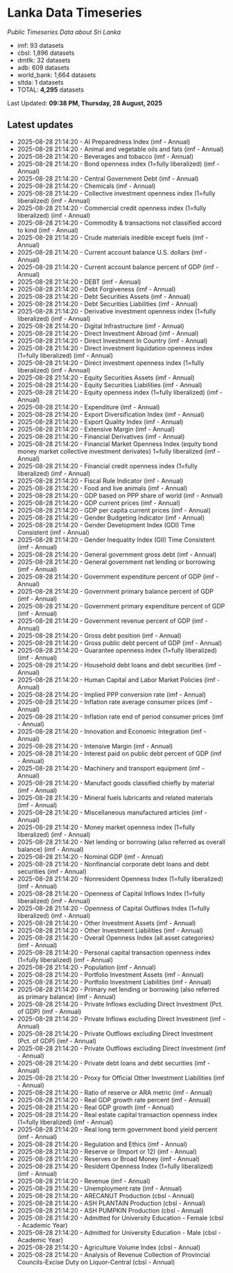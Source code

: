 # Lanka Data Timeseries
*Public Timeseries Data about Sri Lanka*

* imf: 93 datasets
* cbsl: 1,896 datasets
* dmtlk: 32 datasets
* adb: 609 datasets
* world_bank: 1,664 datasets
* sltda: 1 datasets
* TOTAL: **4,295** datasets

Last Updated: **09:38 PM, Thursday, 28 August, 2025**

## Latest updates

* 2025-08-28 21:14:20 - AI Preparedness Index (imf - Annual)
* 2025-08-28 21:14:20 - Animal and vegetable oils and fats (imf - Annual)
* 2025-08-28 21:14:20 - Beverages and tobacco (imf - Annual)
* 2025-08-28 21:14:20 - Bond openness index (1=fully liberalized) (imf - Annual)
* 2025-08-28 21:14:20 - Central Government Debt (imf - Annual)
* 2025-08-28 21:14:20 - Chemicals (imf - Annual)
* 2025-08-28 21:14:20 - Collective investment openness index (1=fully liberalized) (imf - Annual)
* 2025-08-28 21:14:20 - Commercial credit openness index (1=fully liberalized) (imf - Annual)
* 2025-08-28 21:14:20 - Commodity & transactions not classified accord to kind (imf - Annual)
* 2025-08-28 21:14:20 - Crude materials inedible except fuels (imf - Annual)
* 2025-08-28 21:14:20 - Current account balance U.S. dollars (imf - Annual)
* 2025-08-28 21:14:20 - Current account balance percent of GDP (imf - Annual)
* 2025-08-28 21:14:20 - DEBT (imf - Annual)
* 2025-08-28 21:14:20 - Debt Forgiveness (imf - Annual)
* 2025-08-28 21:14:20 - Debt Securities Assets (imf - Annual)
* 2025-08-28 21:14:20 - Debt Securities Liabilities (imf - Annual)
* 2025-08-28 21:14:20 - Derivative investment openness index (1=fully liberalized) (imf - Annual)
* 2025-08-28 21:14:20 - Digital Infrastructure (imf - Annual)
* 2025-08-28 21:14:20 - Direct Investment Abroad (imf - Annual)
* 2025-08-28 21:14:20 - Direct Investment In Country (imf - Annual)
* 2025-08-28 21:14:20 - Direct investment liquidation openness index (1=fully liberalized) (imf - Annual)
* 2025-08-28 21:14:20 - Direct investment openness index (1=fully liberalized) (imf - Annual)
* 2025-08-28 21:14:20 - Equity Securities Assets (imf - Annual)
* 2025-08-28 21:14:20 - Equity Securities Liabilities (imf - Annual)
* 2025-08-28 21:14:20 - Equity openness index (1=fully liberalized) (imf - Annual)
* 2025-08-28 21:14:20 - Expenditure (imf - Annual)
* 2025-08-28 21:14:20 - Export Diversification Index (imf - Annual)
* 2025-08-28 21:14:20 - Export Quality Index (imf - Annual)
* 2025-08-28 21:14:20 - Extensive Margin (imf - Annual)
* 2025-08-28 21:14:20 - Financial Derivatives (imf - Annual)
* 2025-08-28 21:14:20 - Financial Market Openness Index (equity bond money market collective investment derivates) 1=fully liberalized (imf - Annual)
* 2025-08-28 21:14:20 - Financial credit openness index (1=fully liberalized) (imf - Annual)
* 2025-08-28 21:14:20 - Fiscal Rule Indicator (imf - Annual)
* 2025-08-28 21:14:20 - Food and live animals (imf - Annual)
* 2025-08-28 21:14:20 - GDP based on PPP share of world (imf - Annual)
* 2025-08-28 21:14:20 - GDP current prices (imf - Annual)
* 2025-08-28 21:14:20 - GDP per capita current prices (imf - Annual)
* 2025-08-28 21:14:20 - Gender Budgeting Indicator (imf - Annual)
* 2025-08-28 21:14:20 - Gender Development Index (GDI) Time Consistent (imf - Annual)
* 2025-08-28 21:14:20 - Gender Inequality Index (GII) Time Consistent (imf - Annual)
* 2025-08-28 21:14:20 - General government gross debt (imf - Annual)
* 2025-08-28 21:14:20 - General government net lending or borrowing (imf - Annual)
* 2025-08-28 21:14:20 - Government expenditure percent of GDP (imf - Annual)
* 2025-08-28 21:14:20 - Government primary balance percent of GDP (imf - Annual)
* 2025-08-28 21:14:20 - Government primary expenditure percent of GDP (imf - Annual)
* 2025-08-28 21:14:20 - Government revenue percent of GDP (imf - Annual)
* 2025-08-28 21:14:20 - Gross debt position (imf - Annual)
* 2025-08-28 21:14:20 - Gross public debt percent of GDP (imf - Annual)
* 2025-08-28 21:14:20 - Guarantee openness index (1=fully liberalized) (imf - Annual)
* 2025-08-28 21:14:20 - Household debt loans and debt securities (imf - Annual)
* 2025-08-28 21:14:20 - Human Capital and Labor Market Policies (imf - Annual)
* 2025-08-28 21:14:20 - Implied PPP conversion rate (imf - Annual)
* 2025-08-28 21:14:20 - Inflation rate average consumer prices (imf - Annual)
* 2025-08-28 21:14:20 - Inflation rate end of period consumer prices (imf - Annual)
* 2025-08-28 21:14:20 - Innovation and Economic Integration (imf - Annual)
* 2025-08-28 21:14:20 - Intensive Margin (imf - Annual)
* 2025-08-28 21:14:20 - Interest paid on public debt percent of GDP (imf - Annual)
* 2025-08-28 21:14:20 - Machinery and transport equipment (imf - Annual)
* 2025-08-28 21:14:20 - Manufact goods classified chiefly by material (imf - Annual)
* 2025-08-28 21:14:20 - Mineral fuels lubricants and related materials (imf - Annual)
* 2025-08-28 21:14:20 - Miscellaneous manufactured articles (imf - Annual)
* 2025-08-28 21:14:20 - Money market openness index (1=fully liberalized) (imf - Annual)
* 2025-08-28 21:14:20 - Net lending or borrowing (also referred as overall balance) (imf - Annual)
* 2025-08-28 21:14:20 - Nominal GDP (imf - Annual)
* 2025-08-28 21:14:20 - Nonfinancial corporate debt loans and debt securities (imf - Annual)
* 2025-08-28 21:14:20 - Nonresident Openness Index (1=fully liberalized) (imf - Annual)
* 2025-08-28 21:14:20 - Openness of Capital Inflows Index (1=fully liberalized) (imf - Annual)
* 2025-08-28 21:14:20 - Openness of Capital Outflows Index (1=fully liberalized) (imf - Annual)
* 2025-08-28 21:14:20 - Other Investment Assets (imf - Annual)
* 2025-08-28 21:14:20 - Other Investment Liabilities (imf - Annual)
* 2025-08-28 21:14:20 - Overall Openness Index (all asset categories) (imf - Annual)
* 2025-08-28 21:14:20 - Personal capital transaction openness index (1=fully liberalized) (imf - Annual)
* 2025-08-28 21:14:20 - Population (imf - Annual)
* 2025-08-28 21:14:20 - Portfolio Investment Assets (imf - Annual)
* 2025-08-28 21:14:20 - Portfolio Investment Liabilities (imf - Annual)
* 2025-08-28 21:14:20 - Primary net lending or borrowing (also referred as primary balance) (imf - Annual)
* 2025-08-28 21:14:20 - Private Inflows excluding Direct Investment (Pct. of GDP) (imf - Annual)
* 2025-08-28 21:14:20 - Private Inflows excluding Direct Investment (imf - Annual)
* 2025-08-28 21:14:20 - Private Outflows excluding Direct Investment (Pct. of GDP) (imf - Annual)
* 2025-08-28 21:14:20 - Private Outflows excluding Direct Investment (imf - Annual)
* 2025-08-28 21:14:20 - Private debt loans and debt securities (imf - Annual)
* 2025-08-28 21:14:20 - Proxy for Official Other Investment Liabilities (imf - Annual)
* 2025-08-28 21:14:20 - Ratio of reserve or ARA metric (imf - Annual)
* 2025-08-28 21:14:20 - Real GDP growth rate percent (imf - Annual)
* 2025-08-28 21:14:20 - Real GDP growth (imf - Annual)
* 2025-08-28 21:14:20 - Real estate capital transaction openness index (1=fully liberalized) (imf - Annual)
* 2025-08-28 21:14:20 - Real long term government bond yield percent (imf - Annual)
* 2025-08-28 21:14:20 - Regulation and Ethics (imf - Annual)
* 2025-08-28 21:14:20 - Reserve or (Import or 12) (imf - Annual)
* 2025-08-28 21:14:20 - Reserves or Broad Money (imf - Annual)
* 2025-08-28 21:14:20 - Resident Openness Index (1=fully liberalized) (imf - Annual)
* 2025-08-28 21:14:20 - Revenue (imf - Annual)
* 2025-08-28 21:14:20 - Unemployment rate (imf - Annual)
* 2025-08-28 21:14:20 - ARECANUT Production (cbsl - Annual)
* 2025-08-28 21:14:20 - ASH PLANTAIN Production (cbsl - Annual)
* 2025-08-28 21:14:20 - ASH PUMPKIN Production (cbsl - Annual)
* 2025-08-28 21:14:20 - Admitted for University Education - Female (cbsl - Academic Year)
* 2025-08-28 21:14:20 - Admitted for University Education - Male (cbsl - Academic Year)
* 2025-08-28 21:14:20 - Agriculture Volume Index (cbsl - Annual)
* 2025-08-28 21:14:20 - Analysis of Revenue Collection of Provincial Councils-Excise Duty on Liquor-Central (cbsl - Annual)